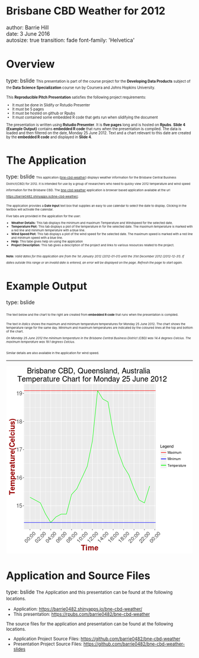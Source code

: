 <style>
.section .reveal .state-background {background: #fff2e6;}
.section .reveal h1,
.section .reveal h2,
.section .reveal p { color: black;}

.bslide .reveal .state-background { background: #fff2e6;} 
.bslide .reveal h1 {color: green;}
.bslide .reveal h2 {color: green;}
.bslide .reveal p { color: black;}
.bslide .reveal strong { font-weight: bold;color: green;}
.bslide .reveal em { font-style: italic; color: blue;}

</style>
Brisbane CBD Weather for 2012 
========================================================
author: Barrie Hill  
date: 3 June 2016  
autosize: true
transition: fade
font-family: 'Helvetica'

Overview
========================================================
type: bslide
<small><small>
This presentation is part of the course project for the **Developing Data Products** subject of the **Data Science Specialization** course run by Coursera and Johns Hopkins University.

This **Reproducible Pitch Presentation** satisfies the following project requirements:

- It must be done in Slidify or Rstudio Presenter
- It must be 5 pages
- It must be hosted on github or Rpubs
- It must contained some embedded R code that gets run when slidifying the document


The presentation is written using **Rstudio Presenter**. It is **five pages** long and is hosted on **Rpubs**. **Slide 4 (Example Output)** contains **embedded R code** that runs when the presentation is compiled. The data is loaded and then filtered on the date, Monday 25 June 2012. Text and a chart relevant to this date are created by the **embedded R code** and displayed in **Slide 4**.


</small></small>

The Application
========================================================
type: bslide
<small><small><small>
This application ([bne-cbd-weather](https://barrie0482.shinyapps.io/bne-cbd-weather/)) displays weather information for the Brisbane Central Business District(CBD) for 2012. It is intended for use by a group of researchers who need to quicky view 2012 temperature and wind speed information for the Brisbane CBD. The [bne-cbd-weather](https://barrie0482.shinyapps.io/bne-cbd-weather/) application is browser based application available at the url https://barrie0482.shinyapps.io/bne-cbd-weather/.

The application provides a **Date Input**  text box that supplies an easy to use calendar to select the date to display. Clicking in the textbox will activate the calendar.   
  
Five tabs are provided in the application for the user:
- **Weather Details:** This tab displays the minimum and maximum Temperature and Windspeed for the selected date.
- **Temperature Plot:** This tab displays a plot of the temperature in for the selected date. The maximum temperature is marked with a red line and minimum temperature with a blue line.
- **Wind Speed Plot:** This tab displays a plot of the wind speed for the selected date. The maximum speed is marked with a red line and minimum speed with a blue line.
- **Help:** This tabe gives help on using the application
- **Project Description:** This tab gives a description of the project and links to various resources related to the project.

**Note:** _Valid dates for this application are from the 1st January 2012 (2012-01-01) until the 31st December 2012 (2012-12-31). If dates outside this range or an invalid date is entered, an error will be displayed on the page. Refresh the page to start again._</small></small></small>

Example Output
========================================================
type: bslide




<small><small><small>
The text below and the chart to the right are created from **embedded R code** that runs when the presentation is compiled. 

The text in _italics_ shows the maximum and minimum temperature temperatures for Monday 25 June 2012. The chart shows the temperature range for the same day. Minimum and maximum temperatures are indicated by the coloured lines at the top and bottom of the chart.

_On Monday 25 June 2012 the minimum temperature in the Brisbane Central Business District (CBD) was  14.4 degrees Celcius. The maximum temperature was 19.1 degrees  Celcius._


Similar details are also available in the application for wind speed.</small></small></small>

***

![plot of chunk unnamed-chunk-2](bne-cbd-weather-slides-figure/unnamed-chunk-2-1.png)

Application and Source Files
========================================================
type: bslide
<small>
The Application and this presentation can be found at the following locations.

- Application: https://barrie0482.shinyapps.io/bne-cbd-weather/
- This presentation:  https://rpubs.com/barrie0482/bne-cbd-weather

The source files for the application and presentation can be found at the following locations.

- Application Project Source Files: https://github.com/barrie0482/bne-cbd-weather
- Presentation Project Source Files: https://github.com/barrie0482/bne-cbd-weather-slides
</small>

